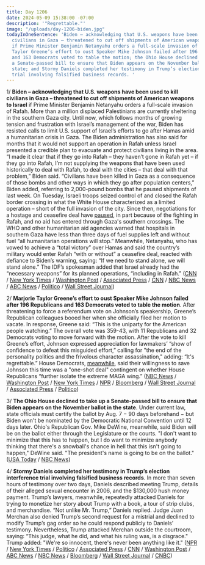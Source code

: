 ```yaml
---
title: Day 1206
date: 2024-05-09 15:38:00 -07:00
description: '"Regrettable."'
image: "/uploads/day-1206-biden.jpg"
todayInOneSentence: 'Biden – acknowledging that U.S. weapons have been used to kill
  civilians in Gaza – threatened to cut off shipments of American weapons to Israel
  if Prime Minister Benjamin Netanyahu orders a full-scale invasion of Rafah; Marjorie
  Taylor Greene’s effort to oust Speaker Mike Johnson failed after 196 Republicans
  and 163 Democrats voted to table the motion; the Ohio House declined to take up
  a Senate-passed bill to ensure that Biden appears on the November ballot in the
  state; and Stormy Daniels completed her testimony in Trump’s election interference
  trial involving falsified business records. '
---
```


1/ **Biden – acknowledging that U.S. weapons have been used to kill civilians in Gaza – threatened to cut off shipments of American weapons to Israel** if Prime Minister Benjamin Netanyahu orders a full-scale invasion of Rafah. More than a million displaced Palestinians are currently sheltering in the southern Gaza city. Until now, which follows months of growing tension and frustration with Israel’s management of the war, Biden has resisted calls to limit U.S. support of Israel’s efforts to go after Hamas amid a humanitarian crisis in Gaza. The Biden administration has also said for months that it would not support an operation in Rafah unless Israel presented a credible plan to evacuate and protect civilians living in the area. “I made it clear that if they go into Rafah – they haven’t gone in Rafah yet – if they go into Rafah, I’m not supplying the weapons that have been used historically to deal with Rafah, to deal with the cities – that deal with that problem,” Biden said. “Civilians have been killed in Gaza as a consequence of those bombs and other ways in which they go after population centers,” Biden added, referring to 2,000-pound bombs that he paused shipments of last week. On Tuesday, Israeli troops seized control of and closed the Rafah border crossing in what the White House characterized as a limited operation – short of the full invasion of the city. Since then, negotiations for a hostage and ceasefire deal have [paused](https://www.politico.com/news/2024/05/09/israel-hamas-hostage-deal-talks-are-paused-amid-ongoing-rafah-fighting-00157059), in part because of the fighting in Rafah, and no aid has entered through Gaza's southern crossings. The WHO and other humanitarian aid agencies warned that hospitals in southern Gaza have less than three days of fuel supplies left and without fuel “all humanitarian operations will stop.” Meanwhile, Netanyahu, who has vowed to achieve a “total victory” over Hamas and said the country’s military would enter Rafah “with or without” a ceasefire deal, reacted with defiance to Biden’s warning, saying: “If we need to stand alone, we will stand alone.” The IDF’s spokesman added that Israel already had the “necessary weapons” for its planned operations, “including in Rafah.” ([CNN](https://www.cnn.com/2024/05/08/politics/joe-biden-interview-cnntv) / [New York Times](https://www.nytimes.com/live/2024/05/09/world/israel-gaza-war-hamas-rafah) / [Washington Post](https://www.washingtonpost.com/politics/2024/05/08/biden-threatens-suspension-military-aid-israel/) / [Associated Press](https://apnews.com/article/israel-weapons-shipment-us-eed365ebef0477ba74bf9848cacae4f4) / [CNN](https://www.cnn.com/middleeast/live-news/israel-hamas-war-gaza-news-05-09-24/index.html) / [NBC News](https://www.nbcnews.com/politics/white-house/biden-confirms-american-bombs-killed-palestinian-civilians-rcna151377) / [ABC News](https://abcnews.go.com/Politics/biden-us-provide-israel-weapons-major-rafah-invasion/story?id=110045993) / [Politico](https://www.politico.com/news/2024/05/08/biden-says-u-s-will-cut-off-offensive-weapons-to-israel-if-they-go-into-rafah-00156943) / [Wall Street Journal](https://www.wsj.com/world/middle-east/bidens-threat-to-freeze-some-weapons-deliveries-raises-alarm-in-israel-cb5400cb?mod=hp_lead_pos1))

2/ **Marjorie Taylor Greene’s effort to oust Speaker Mike Johnson failed after 196 Republicans and 163 Democrats voted to table the motion**. After threatening to force a referendum vote on Johnson’s speakership, Greene’s Republican colleagues booed her when she officially filed her motion to vacate. In response, Greene said: “This is the uniparty for the American people watching.” The overall vote was 359-43, with 11 Republicans and 32 Democrats voting to move forward with the motion. After the vote to kill Greene’s effort, Johnson expressed appreciation for lawmakers’ “show of confidence to defeat this misguided effort,” calling for "the end of the personality politics and the frivolous character assassination," adding: “It's regrettable.” House Democrats, [meanwhile](https://www.axios.com/2024/05/09/democrats-mike-johnson-motion-to-vacate), said their willingness to save Johnson this time was a "one-shot deal" contingent on whether House Republicans “further isolate the extreme MAGA wing.” ([NBC News](https://www.nbcnews.com/politics/congress/rep-marjorie-taylor-greene-forcing-vote-oust-speaker-johnson-ukraine-a-rcna148389) / [Washington Post](https://www.washingtonpost.com/politics/2024/05/08/motion-to-vacate-house-speaker-marjorie-taylor-greene-mike-johnson/) / [New York Times](https://www.nytimes.com/2024/05/08/us/politics/greene-johnson-vacate.html) / [NPR](https://www.npr.org/2024/05/08/1249484871/bid-to-oust-speaker-johnson-fails) / [Bloomberg](https://www.bloomberg.com/news/articles/2024-05-08/hardliner-greene-moves-to-force-vote-on-ousting-speaker-johnson?sref=MIBMEEoj) / [Wall Street Journal](https://www.wsj.com/politics/policy/marjorie-taylor-greene-mike-johnson-vote-ouster-75d17cd7) / [Associated Press](https://apnews.com/article/speaker-johnson-ouster-failed-marjorie-taylor-greene-11b3f1fa0c3b18a87d6ef797da739972) / [Politico](https://www.politico.com/live-updates/2024/05/09/congress/everybody-hates-mtg-00157030))

3/ **The Ohio House declined to take up a Senate-passed bill to ensure that Biden appears on the November ballot in the state**. Under current law, state officials must certify the ballot by Aug. 7 − 90 days beforehand − but Biden won't be nominated by the Democratic National Convention until 12 days later. Ohio's Republican Gov. Mike DeWine, meanwhile, said Biden will be on the ballot either through the Legislature or the courts. "I don't want to minimize that this has to happen, but I do want to minimize anybody thinking that there's a snowball's chance in hell that this isn't going to happen," DeWine said. "The president's name is going to be on the ballot." ([USA Today](https://www.usatoday.com/story/news/politics/elections/2024/05/08/joe-biden-ohio-ballot-mike-dewine/73620775007/) / [NBC News](https://www.nbcnews.com/politics/2024-election/ohio-lawmakers-are-odds-effort-ensure-biden-appears-november-ballot-rcna151369))

4/ **Stormy Daniels completed her testimony in Trump’s election interference trial involving falsified business records**. In more than seven hours of testimony over two days, Daniels described meeting Trump, details of their alleged sexual encounter in 2006, and the $130,000 hush money payment. Trump’s lawyers, meanwhile, repeatedly attacked Daniels for trying to monetize her story about Trump with a book, a tour of strip clubs, and merchandise. “Not unlike Mr. Trump,” Daniels replied. Judge Juan Merchan also denied Trump’s second request for a mistrial and declined to modify Trump’s gag order so he could respond publicly to Daniels’ testimony. Nevertheless, Trump attacked Merchan outside the courtroom, saying: “This judge, what he did, and what his ruling was, is a disgrace." Trump added: "We're so innocent, there's never been anything like it." ([NPR](https://www.npr.org/2024/05/09/1250172422/stormy-daniels-trump-trial-new-york) / [New York Times](https://www.nytimes.com/live/2024/05/09/nyregion/trump-trial-stormy-daniels) / [Politico](https://www.politico.com/live-updates/2024/05/09/trump-hush-money-criminal-trial/testimony-done-for-the-day-00157156) / [Associated Press](https://apnews.com/trump-trial-hush-money-live-updates-stormy-daniels-day-14#0000018f-5f09-de64-afbf-5fe9a7630000) / [CNN](https://www.cnn.com/politics/live-news/trump-hush-money-trial-05-09-24/index.html?tab=Catch+Up) / [Washington Post](https://www.washingtonpost.com/politics/2024/05/09/trump-hush-money-trial-live-updates-stormy-daniels-testimony/) / [ABC News](https://abcnews.go.com/US/live-updates/trump-hush-money-trial/?id=110052829) / [NBC News](https://www.nbcnews.com/politics/donald-trump/live-blog/trump-hush-money-trial-stormy-daniels-day-14-live-updates-rcna150794) / [Bloomberg](https://www.bloomberg.com/news/live-blog/2024-05-09/donald-trump-criminal-trial-may-9?srnd=homepage-americas&sref=MIBMEEoj) / [Wall Street Journal](https://www.wsj.com/us-news/stormy-daniels-testimony-hush-money-trial-7edc4ed5?mod=hp_lead_pos3) / [CNBC](https://www.cnbc.com/2024/05/09/trump-trial-stormy-daniels-testimony-hush-money-case.html))

